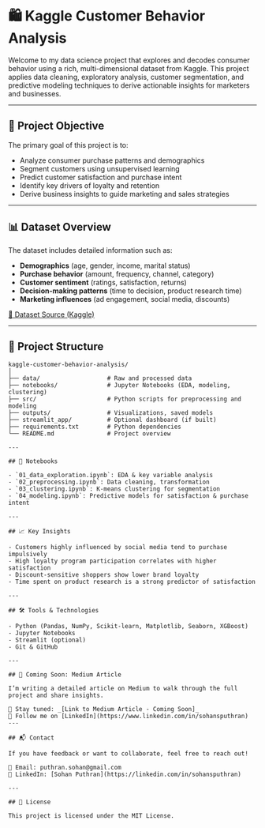 # 🛍️ Kaggle Customer Behavior Analysis

Welcome to my data science project that explores and decodes consumer behavior using a rich, multi-dimensional dataset from Kaggle. This project applies data cleaning, exploratory analysis, customer segmentation, and predictive modeling techniques to derive actionable insights for marketers and businesses.

---

## 🧠 Project Objective

The primary goal of this project is to:

- Analyze consumer purchase patterns and demographics
- Segment customers using unsupervised learning
- Predict customer satisfaction and purchase intent
- Identify key drivers of loyalty and retention
- Derive business insights to guide marketing and sales strategies

---

## 📊 Dataset Overview

The dataset includes detailed information such as:

- **Demographics** (age, gender, income, marital status)
- **Purchase behavior** (amount, frequency, channel, category)
- **Customer sentiment** (ratings, satisfaction, returns)
- **Decision-making patterns** (time to decision, product research time)
- **Marketing influences** (ad engagement, social media, discounts)

[🔗 Dataset Source (Kaggle)](https://www.kaggle.com/datasets/salahuddinahmedshuvo/ecommerce-consumer-behavior-analysis-data/data)

---

## 🧱 Project Structure

```plaintext
kaggle-customer-behavior-analysis/
│
├── data/                   # Raw and processed data
├── notebooks/              # Jupyter Notebooks (EDA, modeling, clustering)
├── src/                    # Python scripts for preprocessing and modeling
├── outputs/                # Visualizations, saved models
├── streamlit_app/          # Optional dashboard (if built)
├── requirements.txt        # Python dependencies
└── README.md               # Project overview

---

## 📒 Notebooks

- `01_data_exploration.ipynb`: EDA & key variable analysis
- `02_preprocessing.ipynb`: Data cleaning, transformation
- `03_clustering.ipynb`: K-means clustering for segmentation
- `04_modeling.ipynb`: Predictive models for satisfaction & purchase intent

---

## 📈 Key Insights

- Customers highly influenced by social media tend to purchase impulsively
- High loyalty program participation correlates with higher satisfaction
- Discount-sensitive shoppers show lower brand loyalty
- Time spent on product research is a strong predictor of satisfaction

---

## 🛠️ Tools & Technologies

- Python (Pandas, NumPy, Scikit-learn, Matplotlib, Seaborn, XGBoost)
- Jupyter Notebooks
- Streamlit (optional)
- Git & GitHub

---

## 🧠 Coming Soon: Medium Article

I’m writing a detailed article on Medium to walk through the full project and share insights.

📖 Stay tuned: _[Link to Medium Article - Coming Soon]_  
🔗 Follow me on [LinkedIn](https://www.linkedin.com/in/sohansputhran) 
---

## 📬 Contact

If you have feedback or want to collaborate, feel free to reach out!

📧 Email: puthran.sohan@gmail.com 
💼 LinkedIn: [Sohan Puthran](https://linkedin.com/in/sohansputhran)

---

## 📝 License

This project is licensed under the MIT License.